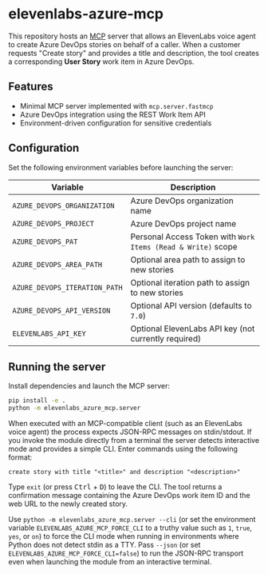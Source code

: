 # elevenlabs-azure-mcp

This repository hosts an [MCP](https://modelcontextprotocol.io) server that allows
an ElevenLabs voice agent to create Azure DevOps stories on behalf of a caller.
When a customer requests "Create story" and provides a title and description,
the tool creates a corresponding **User Story** work item in Azure DevOps.

## Features

- Minimal MCP server implemented with `mcp.server.fastmcp`
- Azure DevOps integration using the REST Work Item API
- Environment-driven configuration for sensitive credentials

## Configuration

Set the following environment variables before launching the server:

| Variable | Description |
| --- | --- |
| `AZURE_DEVOPS_ORGANIZATION` | Azure DevOps organization name |
| `AZURE_DEVOPS_PROJECT` | Azure DevOps project name |
| `AZURE_DEVOPS_PAT` | Personal Access Token with `Work Items (Read & Write)` scope |
| `AZURE_DEVOPS_AREA_PATH` | Optional area path to assign to new stories |
| `AZURE_DEVOPS_ITERATION_PATH` | Optional iteration path to assign to new stories |
| `AZURE_DEVOPS_API_VERSION` | Optional API version (defaults to `7.0`) |
| `ELEVENLABS_API_KEY` | Optional ElevenLabs API key (not currently required) |

## Running the server

Install dependencies and launch the MCP server:

```bash
pip install -e .
python -m elevenlabs_azure_mcp.server
```

When executed with an MCP-compatible client (such as an ElevenLabs voice agent)
the process expects JSON-RPC messages on stdin/stdout. If you invoke the module
directly from a terminal the server detects interactive mode and provides a
simple CLI. Enter commands using the following format:

```
create story with title "<title>" and description "<description>"
```

Type `exit` (or press <kbd>Ctrl</kbd> + <kbd>D</kbd>) to leave the CLI. The tool
returns a confirmation message containing the Azure DevOps work item ID and the
web URL to the newly created story.

Use `python -m elevenlabs_azure_mcp.server --cli` (or set the environment
variable `ELEVENLABS_AZURE_MCP_FORCE_CLI` to a truthy value such as `1`,
`true`, `yes`, or `on`) to force the CLI mode when running in environments
where Python does not detect stdin as a TTY. Pass `--json` (or set
`ELEVENLABS_AZURE_MCP_FORCE_CLI=false`) to run the JSON-RPC transport even when
launching the module from an interactive terminal.
